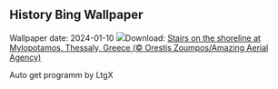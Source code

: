 ## History Bing Wallpaper
Wallpaper date: 2024-01-10
![](https://www.bing.com/th?id=OHR.MilopotamosStairs_EN-IN7483499264_UHD.jpg&w=1000)Download: [Stairs on the shoreline at Mylopotamos, Thessaly, Greece (© Orestis Zoumpos/Amazing Aerial Agency)](https://www.bing.com/th?id=OHR.MilopotamosStairs_EN-IN7483499264_UHD.jpg)

Auto get programm by LtgX
